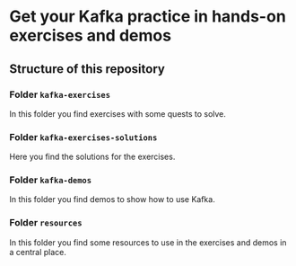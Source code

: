# Get your Kafka practice in hands-on exercises and demos

## Structure of this repository

### Folder `kafka-exercises`

In this folder you find exercises with some quests to solve.

### Folder `kafka-exercises-solutions`

Here you find the solutions for the exercises.

### Folder `kafka-demos`

In this folder you find demos to show how to use Kafka.

### Folder `resources`

In this folder you find some resources to use in the exercises and demos in a central place.